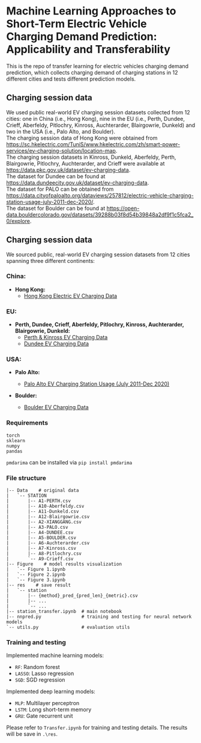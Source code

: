 

# Machine Learning Approaches to Short-Term Electric Vehicle Charging Demand Prediction: Applicability and Transferability

This is the repo of transfer learning for electric vehicles charging demand prediction, which collects charging demand of charging stations in 12 different cities and tests different prediction models.

## Charging session data
We used public real-world EV charging session datasets collected from 12 cities: one in China (i.e., Hong Kong), nine in the EU (i.e., Perth, Dundee, Crieff, Aberfeldy, Pitlochry, Kinross, Auchterarder, Blairgowrie, Dunkeld) and two in the USA (i.e., Palo Alto, and Boulder).<br />
The charging session data of Hong Kong were obtained from https://sc.hkelectric.com/TuniS/www.hkelectric.com/zh/smart-power-services/ev-charging-solution/location-map. <br />
The charging session datasets in Kinross, Dunkeld, Aberfeldy, Perth, Blairgowrie, Pitlochry, Auchterarder, and Crieff were available at https://data.pkc.gov.uk/dataset/ev-charging-data. <br />
The dataset for Dundee can be found at https://data.dundeecity.gov.uk/dataset/ev-charging-data. <br />
The dataset for PALO can be obtained from https://data.cityofpaloalto.org/dataviews/257812/electric-vehicle-charging-station-usage-july-2011-dec-2020/. <br />
The dataset for Boulder can be found at https://open-data.bouldercolorado.gov/datasets/39288b03f8d54b39848a2df9f1c5fca2_0/explore. <br />

## Charging session data

We sourced public, real-world EV charging session datasets from 12 cities spanning three different continents:

### China:
- **Hong Kong:** 
  - [Hong Kong Electric EV Charging Data](https://sc.hkelectric.com/TuniS/www.hkelectric.com/zh/smart-power-services/ev-charging-solution/location-map)

### EU:
-  **Perth, Dundee, Crieff, Aberfeldy, Pitlochry, Kinross, Auchterarder, Blairgowrie, Dunkeld:** 
    - [Perth & Kinross EV Charging Data](https://data.pkc.gov.uk/dataset/ev-charging-data)
    - [Dundee EV Charging Data](https://data.dundeecity.gov.uk/dataset/ev-charging-data)

### USA:
- **Palo Alto:**
  - [Palo Alto EV Charging Station Usage (July 2011-Dec 2020)](https://data.cityofpaloalto.org/dataviews/257812/electric-vehicle-charging-station-usage-july-2011-dec-2020/)
  
- **Boulder:**
  - [Boulder EV Charging Data](https://open-data.bouldercolorado.gov/datasets/39288b03f8d54b39848a2df9f1c5fca2_0/explore)



### Requirements

```
torch
sklearn
numpy 
pandas
```

`pmdarima` can be installed via `pip install pmdarima`

### File structure

```
|-- Data    # original data
|   `-- STATION
|       |-- A1-PERTH.csv
|       |-- A10-Aberfeldy.csv
|       |-- A11-Dunkeld.csv
|       |-- A12-Blairgowrie.csv
|       |-- A2-XIANGGANG.csv
|       |-- A3-PALO.csv
|       |-- A4-DUNDEE.csv
|       |-- A5-BOULDER.csv
|       |-- A6-Auchterarder.csv
|       |-- A7-Kinross.csv
|       |-- A8-Pitlochry.csv
|       `-- A9-Crieff.csv
|-- Figure    # model results visualization
|   `-- Figure 1.ipynb   
|   `-- Figure 2.ipynb
|   `-- Figure 3.ipynb
|-- res    # save result
|   `-- station
|       |-- {method}_pred_{pred_len}_{metric}.csv
|       |-- ...
|       `-- ...
|-- station_transfer.ipynb  # main notebook
|-- nnpred.py               # training and testing for neural network models
`-- utils.py                # evaluation utils
```


### Training and testing

Implemented machine learning models:
+ `RF`: Random forest
+ `LASSO`: Lasso regression 
+ `SGD`: SGD regression

Implemented deep learning models:
+ `MLP`: Multilayer perceptron
+ `LSTM`: Long short-term memory
+ `GRU`: Gate recurrent unit

Please refer to `Transfer.ipynb` for training and testing details.
The results will be save in `.\res`.
